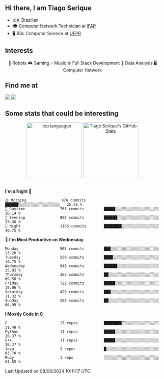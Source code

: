 
<h2> Hi there, I am Tiago Serique</h2>

<div>
	<ul>
		<li>🇧🇷 Brazilian</li>
		<li>🎓 Computer Network Technician at <a href="https://www.ifap.edu.br/">IFAP</a></li>
		<li>🖥️ BSc Computer Science at <a href="https://www.ufpr.br/portalufpr/">UFPR</a></li>
	</ul>
</div>


<h2>Interests</h2>

<div align="center">
	🤖 Robots 🎮 Gaming 🎶 Music 🌐 Full Stack Development 🎲 Data Analysis 🖥️ Computer Network
</div>

<h2>Find me at</h2>

<div>
	<a href="https://www.linkedin.com/in/tiago-serique"><img src="https://img.shields.io/badge/LinkedIn-0077B5?style=for-the-badge&logo=linkedin&logoColor=white"></a>
	<a href="https://www.instagram.com/tiago.serique/"><img src="https://img.shields.io/badge/Instagram-E4405F?style=for-the-badge&logo=instagram&logoColor=white"></a>
</div>

<h2>Some stats that could be interesting</h2>

<div align="center">
	<img height="180em" src="https://tiagoserique.vercel.app/api/top-langs/?layout=compact&theme=tokyonight&username=tiagoserique&langs_count=10&hide=makefile&exclude_repo=vim-mods" alt="top languages">
	<img height="180em" src="https://tiagoserique.vercel.app/api?username=tiagoserique&count_private=true&show_icons=true&theme=tokyonight&include_all_commits=true" alt="Tiago Serique's GitHub Stats">
</div> 

<br>

<!--START_SECTION:waka-->
**I'm a Night 🦉** 

```text
🌞 Morning                976 commits         ██████░░░░░░░░░░░░░░░░░░░   25.76 % 
🌆 Daytime                763 commits         █████░░░░░░░░░░░░░░░░░░░░   20.14 % 
🌃 Evening                885 commits         ██████░░░░░░░░░░░░░░░░░░░   23.36 % 
🌙 Night                  1165 commits        ████████░░░░░░░░░░░░░░░░░   30.75 % 
```
📅 **I'm Most Productive on Wednesday** 

```text
Monday                   503 commits         ███░░░░░░░░░░░░░░░░░░░░░░   13.28 % 
Tuesday                  559 commits         ████░░░░░░░░░░░░░░░░░░░░░   14.75 % 
Wednesday                948 commits         ██████░░░░░░░░░░░░░░░░░░░   25.02 % 
Thursday                 363 commits         ██░░░░░░░░░░░░░░░░░░░░░░░   09.58 % 
Friday                   722 commits         █████░░░░░░░░░░░░░░░░░░░░   19.06 % 
Saturday                 429 commits         ███░░░░░░░░░░░░░░░░░░░░░░   11.32 % 
Sunday                   265 commits         ██░░░░░░░░░░░░░░░░░░░░░░░   06.99 % 
```


**I Mostly Code in C** 

```text
C                        17 repos            ████████░░░░░░░░░░░░░░░░░   31.48 % 
Python                   11 repos            █████░░░░░░░░░░░░░░░░░░░░   20.37 % 
C++                      11 repos            █████░░░░░░░░░░░░░░░░░░░░   20.37 % 
Java                     2 repos             █░░░░░░░░░░░░░░░░░░░░░░░░   03.70 % 
Ruby                     1 repo              ░░░░░░░░░░░░░░░░░░░░░░░░░   01.85 % 
```




 Last Updated on 08/06/2024 10:11:17 UTC
<!--END_SECTION:waka-->
